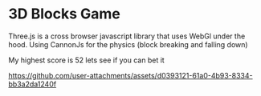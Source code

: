 # 3D Blocks Game

Three.js is a cross browser javascript library that uses WebGl under the hood.
Using CannonJs for the physics (block breaking and falling down)

My highest score is 52 lets see if you can bet it 


https://github.com/user-attachments/assets/d0393121-61a0-4b93-8334-bb3a2da1240f






